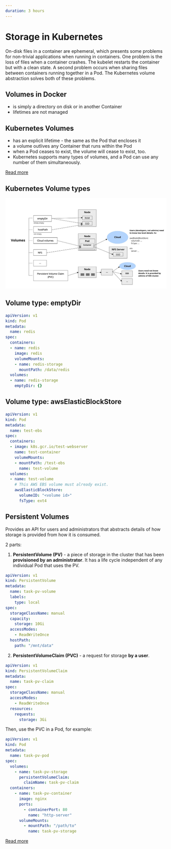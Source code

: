 ```yaml
---
duration: 3 hours
---
```


# Storage in Kubernetes

On-disk files in a container are ephemeral, which presents some problems for non-trivial applications when running in containers. One problem is the loss of files when a container crashes. The kubelet restarts the container but with a clean state. A second problem occurs when sharing files between containers running together in a Pod. The Kubernetes volume abstraction solves both of these problems.

## Volumes in Docker

- is simply a directory on disk or in another Container
- lifetimes are not managed

## Kubernetes Volumes

- has an explicit lifetime - the same as the Pod that encloses it
- a volume outlives any Container that runs within the Pod
- when a Pod ceases to exist, the volume will cease to exist, too. 
- Kubernetes supports many types of volumes, and a Pod can use any number of them simultaneously.

[Read more](https://kubernetes.io/docs/concepts/storage/volumes/)

## Kubernetes Volume types

![Kubernetes Volume types](image/volume-types.jpg)

## Volume type: emptyDir

```yaml
apiVersion: v1
kind: Pod
metadata:
  name: redis
spec:
  containers:
  - name: redis
    image: redis
    volumeMounts:
    - name: redis-storage
      mountPath: /data/redis
  volumes:
  - name: redis-storage
    emptyDir: {}
```

## Volume type: awsElasticBlockStore

```yaml
apiVersion: v1
kind: Pod
metadata:
  name: test-ebs
spec:
  containers:
  - image: k8s.gcr.io/test-webserver
    name: test-container
    volumeMounts:
    - mountPath: /test-ebs
      name: test-volume
  volumes:
  - name: test-volume
    # This AWS EBS volume must already exist.
    awsElasticBlockStore:
      volumeID: "<volume id>"
      fsType: ext4
```

## Persistent Volumes

Provides an API for users and administrators that abstracts details of how storage is provided from how it is consumed.

2 parts:

1. **PersistentVolume (PV)** - a piece of storage in the cluster that has been **provisioned by an administrator**. It has a life cycle independent of any individual Pod that uses the PV.

```yaml
apiVersion: v1
kind: PersistentVolume
metadata:
  name: task-pv-volume
  labels:
    type: local
spec:
  storageClassName: manual
  capacity:
    storage: 10Gi
  accessModes:
    - ReadWriteOnce
  hostPath:
    path: "/mnt/data"
```

2. **PersistentVolumeClaim (PVC)** - a request for storage **by a user**.

```yaml
apiVersion: v1
kind: PersistentVolumeClaim
metadata:
  name: task-pv-claim
spec:
  storageClassName: manual
  accessModes:
    - ReadWriteOnce
  resources:
    requests:
      storage: 3Gi
```

Then, use the PVC in a Pod, for example:

```yaml
apiVersion: v1
kind: Pod
metadata:
  name: task-pv-pod
spec:
  volumes:
    - name: task-pv-storage
      persistentVolumeClaim:
        claimName: task-pv-claim
  containers:
    - name: task-pv-container
      image: nginx
      ports:
        - containerPort: 80
          name: "http-server"
      volumeMounts:
        - mountPath: "/path/to"
          name: task-pv-storage
```

[Read more](https://kubernetes.io/docs/concepts/storage/persistent-volumes/)
